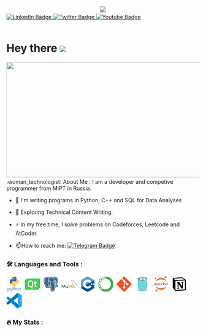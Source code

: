<div id="header" align="center">
  <img src="https://media.giphy.com/media/M9gbBd9nbDrOTu1Mqx/giphy.gif" width="100"/>
</div>

<div id="badges">
  <a href="https://vk.com/guest2005">
    <img src="https://img.shields.io/badge/Vk-blue?style=for-the-badge&logo=vk&logoColor=white" alt="LinkedIn Badge"/>
  </a>
  <a href="https://codeforces.com/">
    <img src="https://img.shields.io/badge/codeforces-red?style=for-the-badge&logo=codeforces&logoColor=white" alt="Twitter Badge"/>
  </a>
  <a href="https://t.me/whygostev">
    <img src="https://img.shields.io/badge/telegram-blue?style=for-the-badge&logo=telegram&logoColor=white" alt="Youtube Badge"/>
  </a>
</div>

<img src="https://komarev.com/ghpvc/?username=gulyonatyoma&style=flat-square&color=blue" alt=""/>
<h1>
  Hey there
  <img src="https://media.giphy.com/media/hvRJCLFzcasrR4ia7z/giphy.gif" width="30px"/>
</h1>
<div align="center">
  <img src="https://media.giphy.com/media/dWesBcTLavkZuG35MI/giphy.gif" width="600" height="300"/>
</div>
:woman_technologist: About Me : I am a developer and competive programmer from MIPT in Russia.

- :telescope: I'm writing programs in Python, C++ and SQL for Data Analyses

- :seedling: Exploring Technical Content Writing.

- :zap: In my free time, I solve problems on Codeforces, Leetcode and AtCoder.

- :mailbox:How to reach me: [![Telegram Badge](https://img.shields.io/badge/telegram-blue?style=for-the-badge&logo=telegram&logoColor=white)](https://t.me/whygostev)

### :hammer_and_wrench: Languages and Tools :
<div>
  <img src="https://github.com/devicons/devicon/blob/master/icons/python/python-original-wordmark.svg" title="Python" alt="Python" width="40" height="40"/>&nbsp;
  <img src="https://github.com/devicons/devicon/blob/master/icons/qt/qt-original.svg" title="QT" alt="QT" width="40" height="40"/>&nbsp;
  <img src="https://github.com/devicons/devicon/blob/master/icons/postgresql/postgresql-original.svg" title="PostgreSQL" alt="PostgreSQL" width="40" height="40"/>&nbsp;
  <img src="https://github.com/devicons/devicon/blob/master/icons/mysql/mysql-original-wordmark.svg" title="MySQL" alt="MySQL" width="40" height="40"/>&nbsp;
  <img src="https://github.com/devicons/devicon/blob/master/icons/cplusplus/cplusplus-original.svg" title="C++" alt="C++" width="40" height="40"/>&nbsp;
  <img src="https://github.com/devicons/devicon/blob/master/icons/anaconda/anaconda-original.svg" title="Anaconda" alt="Anaconda" width="40" height="40"/>&nbsp;
  <img src="https://github.com/devicons/devicon/blob/master/icons/git/git-original.svg"  title="Git" alt="Git" width="40" height="40"/>&nbsp; 
  <img src="https://github.com/devicons/devicon/blob/master/icons/go/go-original.svg" title="Go" alt="Go" width="40" height="40"/>&nbsp;
  <img src="https://github.com/devicons/devicon/blob/master/icons/jupyter/jupyter-original-wordmark.svg" title="Jupyter" alt="Jupyter" width="40" height="40"/>&nbsp;
  <img src="https://github.com/devicons/devicon/blob/master/icons/notion/notion-original.svg" title="Notion"  alt="Notion" width="40" height="40"/>&nbsp;
  <img src="https://github.com/devicons/devicon/blob/master/icons/vscode/vscode-original.svg" title="VsCode" alt="VsCode" width="40" height="40"/>
</div>

### :fire: My Stats :
